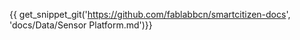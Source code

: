 {{ get_snippet_git('https://github.com/fablabbcn/smartcitizen-docs', 'docs/Data/Sensor Platform.md')}}